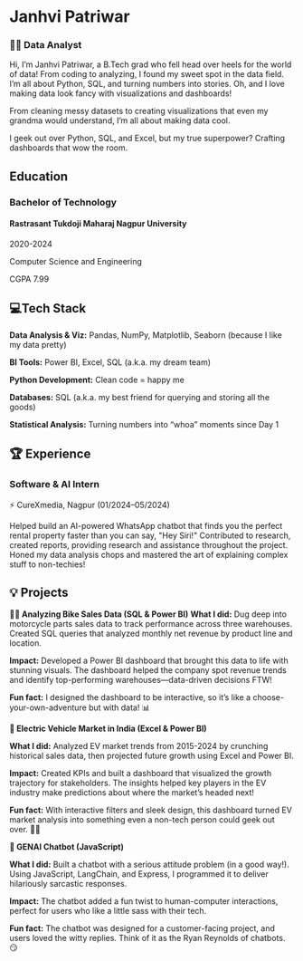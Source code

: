 
# Janhvi Patriwar 
### 👩‍💻 Data Analyst 

Hi, I’m Janhvi Patriwar, a B.Tech grad who fell head over heels for the world of data! From coding to analyzing, I found my sweet spot in the data field. I’m all about Python, SQL, and turning numbers into stories. Oh, and I love making data look fancy with visualizations and dashboards!

From cleaning messy datasets to creating visualizations that even my grandma would understand, I’m all about making data cool. 

I geek out over Python, SQL, and Excel, but my true superpower? Crafting dashboards that wow the room.


##  Education
### Bachelor of Technology
 #### Rastrasant Tukdoji Maharaj Nagpur University
 2020-2024 

 Computer Science and Engineering 
 
 CGPA   7.99 

## 💻Tech Stack

**Data Analysis & Viz:** Pandas, NumPy, Matplotlib, Seaborn (because I like my data pretty)

**BI Tools:** Power BI, Excel, SQL (a.k.a. my dream team)

**Python Development:** Clean code = happy me

**Databases:** SQL (a.k.a. my best friend for querying and storing all the goods)

**Statistical Analysis:** Turning numbers into “whoa” moments since Day 1

## 🏆 Experience

### Software & AI Intern
⚡ CureXmedia, Nagpur  (01/2024–05/2024)

Helped build an AI-powered WhatsApp chatbot that finds you the perfect rental property faster than you can say, "Hey Siri!"
Contributed to research, created reports, providing research and assistance throughout the project. 
Honed my data analysis chops and mastered the art of explaining complex stuff to non-techies!


## 💡 Projects

**🚴‍♂️ Analyzing Bike Sales Data (SQL & Power BI)**
**What I did:** Dug deep into motorcycle parts sales data to track performance across three warehouses. Created SQL queries that analyzed monthly net revenue by product line and location.

**Impact:** Developed a Power BI dashboard that brought this data to life with stunning visuals. The dashboard helped the company spot revenue trends and identify top-performing warehouses—data-driven decisions FTW!

**Fun fact:** I designed the dashboard to be interactive, so it’s like a choose-your-own-adventure but with data! 📊

**🔋 Electric Vehicle Market in India (Excel & Power BI)**

**What I did:** Analyzed EV market trends from 2015-2024 by crunching historical sales data, then projected future growth using Excel and Power BI.

**Impact:** Created KPIs and built a dashboard that visualized the growth trajectory for stakeholders. The insights helped key players in the EV industry make predictions about where the market’s headed next!

**Fun fact:** With interactive filters and sleek design, this dashboard turned EV market analysis into something even a non-tech person could geek out over. 🔌🚗

**🤖 GENAI Chatbot (JavaScript)**

**What I did:** Built a chatbot with a serious attitude problem (in a good way!). Using JavaScript, LangChain, and Express, I programmed it to deliver hilariously sarcastic responses.

**Impact:** The chatbot added a fun twist to human-computer interactions, perfect for users who like a little sass with their tech.

**Fun fact:** The chatbot was designed for a customer-facing project, and users loved the witty replies. Think of it as the Ryan Reynolds of chatbots. 😏


